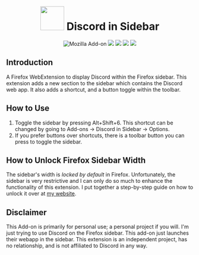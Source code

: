 <h1 align=center><img src="https://assets-global.website-files.com/6257adef93867e50d84d30e2/636e0a69f118df70ad7828d4_icon_clyde_blurple_RGB.svg" width="64" height="64" /> Discord in Sidebar</h1>

<p align=center>
<img alt="Mozilla Add-on" src="https://img.shields.io/amo/v/%7Ba16c3799-d903-44e3-b044-a032197f5ef8%7D?style=for-the-badge">
<img src="https://img.shields.io/amo/rating/%7Ba16c3799-d903-44e3-b044-a032197f5ef8%7D?style=for-the-badge" />
<img src="https://img.shields.io/amo/dw/%7Ba16c3799-d903-44e3-b044-a032197f5ef8%7D?style=for-the-badge" />
<img src="https://img.shields.io/amo/users/%7Ba16c3799-d903-44e3-b044-a032197f5ef8%7D?style=for-the-badge" />
<img src="https://img.shields.io/github/license/datastring/firefox-telegram-in-sidebar?style=for-the-badge" />
</p>

## Introduction

A Firefox WebExtension to display Discord within the Firefox sidebar. This extension adds a new section to the sidebar which contains the Discord web app. It also adds a shortcut, and a button toggle within the toolbar.

## How to Use

1. Toggle the sidebar by pressing Alt+Shift+6. This shortcut can be changed by going to Add-ons -> Discord in Sidebar -> Options.
2. If you prefer buttons over shortcuts, there is a toolbar button you can press to toggle the sidebar.

## How to Unlock Firefox Sidebar Width

The sidebar's width is *locked by default* in Firefox. Unfortunately, the sidebar is very restrictive and I can only do so much to enhance the functionality of this extension. I put together a step-by-step guide on how to unlock it over at [my website](https://forgetful.dev/guides/unlock-firefox-sidebar/).

## Disclaimer

This Add-on is primarily for personal use; a personal project if you will. I'm just trying to use Discord on the Firefox sidebar. This add-on just launches their webapp in the sidebar. This extension is an independent project, has no relationship, and is not affiliated to Discord in any way.
